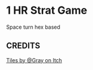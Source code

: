 # 1 HR Strat Game
 Space turn hex based


## CREDITS

[Tiles by @Gray on Itch](https://graymoth.itch.io/space-hex-tile-set)